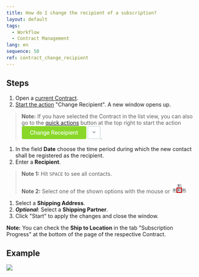 ```yaml
---
title: How do I change the recipient of a subscription?
layout: default
tags:
  - Workflow
  - Contract Management
lang: en
sequence: 50
ref: contract_change_recipient
---
```


## Steps
1. Open a [current Contract](Create_contract).
1. [Start the action](StartAction) "Change Recipient". A new window opens up.
 >**Note:** If you have selected the Contract in the list view, you can also go to the [quick actions](StartAction) button at the top right to start the action ![](assets/Change_recipient_button.png).

1. In the field **Date** choose the time period during which the new contact shall be registered as the recipient.
1. Enter a **Recipient**.
 >**Note 1:** Hit `SPACE` to see all contacts.<br><br>
 >**Note 2:** Select one of the shown options with the mouse or ![](../DE/assets/Workflow_Auftrag_Bis_Rechnung_WebUI-73797.png)

1. Select a **Shipping Address**.
1. ***Optional***: Select a **Shipping Partner**.
1. Click "Start" to apply the changes and close the window.

**Note:** You can check the **Ship to Location** in the tab "Subscription Progress" at the bottom of the page of the respective Contract.

## Example
![](assets/Contract_change_recipient.gif)
